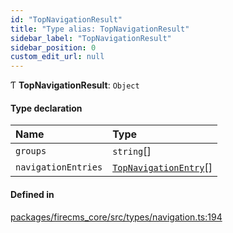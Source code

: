```yaml
---
id: "TopNavigationResult"
title: "Type alias: TopNavigationResult"
sidebar_label: "TopNavigationResult"
sidebar_position: 0
custom_edit_url: null
---
```


Ƭ **TopNavigationResult**: `Object`

#### Type declaration

| Name | Type |
| :------ | :------ |
| `groups` | `string`[] |
| `navigationEntries` | [`TopNavigationEntry`](../interfaces/TopNavigationEntry.md)[] |

#### Defined in

[packages/firecms_core/src/types/navigation.ts:194](https://github.com/FireCMSco/firecms/blob/d45f3739/packages/firecms_core/src/types/navigation.ts#L194)
